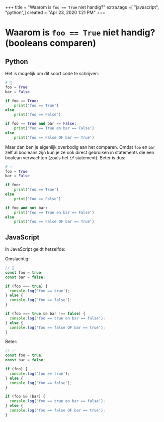 +++
title = "Waarom is `foo == True` niet handig?"
extra.tags =[ "javascript", "python",]
created = "Apr 23, 2020 1:21 PM"
+++
# Waarom is `foo == True` niet handig? (booleans comparen)


## Python

Het is mogelijk om dit soort code te schrijven:

```python
# 🔴
foo = True
bar = False

if foo == True:
    print('foo == True')
else
    print('foo == False') 

if foo == True and bar == False:
    print('foo == True en bar == False')
else
    print('foo == False OF bar == True')
```

Maar dan ben je eigenlijk overbodig aan het comparen. Omdat `foo` en `bar` zelf al booleans zijn kun je ze ook direct gebruiken in statements die een boolean verwachten (zoals het `if` statement). Beter is dus:

```python
# ✅
foo = True
bar = False

if foo:
    print('foo == True')
else
    print('foo == False') 

if foo and not bar:
    print('foo == True en bar == False')
else
    print('foo == False OF bar == True')
```

## JavaScript

In JavaScript geldt hetzelfde:

Omslachtig:

```js
// 🛑
const foo = true;
const bar = false;

if (foo === true) {
  console.log('foo == true');
} else {
  console.log('foo == false');
}

if (foo === true && bar !== false) {
  console.log('foo == true en bar == false');
} else {
  console.log('foo == false OF bar == true');
}
```

Beter:

```js
// ✅
const foo = true;
const bar = false;

if (foo) {
  console.log('foo == true');
} else {
  console.log('foo == false');
}

if (foo && !bar) {
  console.log('foo == true en bar == false');
} else {
  console.log('foo == false OF bar == true');
}
```